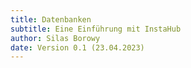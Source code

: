 ```yaml
---
title: Datenbanken
subtitle: Eine Einführung mit InstaHub
author: Silas Borowy
date: Version 0.1 (23.04.2023)
---
```


